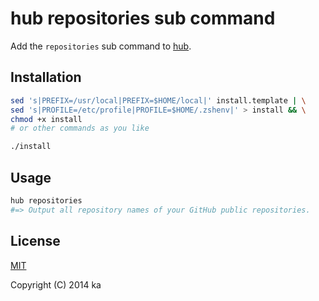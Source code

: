 # hub repositories sub command

Add the `repositories` sub command to [hub](https://github.com/github/hub).

## Installation

```bash
sed 's|PREFIX=/usr/local|PREFIX=$HOME/local|' install.template | \
sed 's|PROFILE=/etc/profile|PROFILE=$HOME/.zshenv|' > install && \
chmod +x install
# or other commands as you like

./install
```

## Usage

```bash
hub repositories
#=> Output all repository names of your GitHub public repositories.
```

## License

[MIT](http://opensource.org/licenses/MIT)

Copyright (C) 2014 ka
